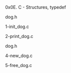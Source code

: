 
0x0E. C - Structures, typedef

dog.h

1-init_dog.c

2-print_dog.c

dog.h

4-new_dog.c

5-free_dog.c

